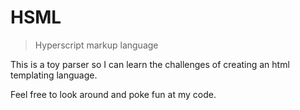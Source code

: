 # HSML
> Hyperscript markup language

This is a toy parser so I can learn the challenges of creating an html templating language.

Feel free to look around and poke fun at my code.